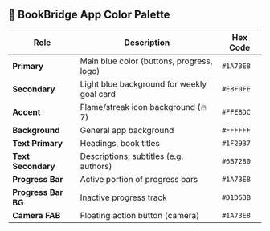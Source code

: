 ## 🎨 BookBridge App Color Palette

| Role               | Description                                  | Hex Code       |
|--------------------|----------------------------------------------|----------------|
| **Primary**         | Main blue color (buttons, progress, logo)    | `#1A73E8`      |
| **Secondary**       | Light blue background for weekly goal card   | `#E8F0FE`      |
| **Accent**          | Flame/streak icon background (🔥 7)          | `#FFE8DC`      |
| **Background**      | General app background                       | `#FFFFFF`      |
| **Text Primary**    | Headings, book titles                        | `#1F2937`      |
| **Text Secondary**  | Descriptions, subtitles (e.g. authors)       | `#6B7280`      |
| **Progress Bar**    | Active portion of progress bars              | `#1A73E8`      |
| **Progress Bar BG** | Inactive progress track                      | `#D1D5DB`      |
| **Camera FAB**      | Floating action button (camera)              | `#1A73E8`      |
